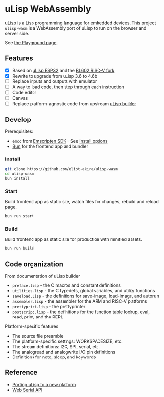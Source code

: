 # uLisp WebAssembly

[uLisp](http://www.ulisp.com) is a Lisp programming language for embedded devices. This project `ulisp-wasm` is a WebAssembly port of uLisp to run on the browser and server side.

See [the Playground page](https://eliot-akira.github.io/ulisp-wasm/).

## Features

- [x] Based on [uLisp ESP32](https://github.com/technoblogy/ulisp-esp) and the [BL602 RISC-V fork](https://github.com/lupyuen/ulisp-bl602)
- [x] Rewrite to upgrade from uLisp 3.6 to 4.6b
- [ ] Replace inputs and outputs with emulator
- [ ] A way to load code, then step through each instruction
- [ ] Code editor
- [ ] Canvas
- [ ] Replace platform-agnostic code from upstream [uLisp builder](https://github.com/technoblogy/ulisp-builder)

## Develop

Prerequisites:

- `emcc` from [Emscripten SDK](https://github.com/emscripten-core/emsdk) - See [install options](https://emscripten.org/docs/getting_started/downloads.html)
- [Bun](https://bun.sh/) for the frontend app and bundler

### Install

```sh
git clone https://github.com/eliot-akira/ulisp-wasm
cd ulisp-wasm
bun install
```

### Start

Build frontend app as static site, watch files for changes, rebuild and reload page.

```sh
bun run start
```

### Build

Build frontend app as static site for production with minified assets.

```sh
bun run build
```

## Code organization

From [documentation of uLisp builder](http://www.ulisp.com/show?3F07)

- `preface.lisp` - the C macros and constant definitions
- `utilities.lisp` - the C typedefs, global variables, and utility functions
- `saveload.lisp` - the definitions for save-image, load-image, and autorun
- `assembler.lisp` - the assembler for the ARM and RISC-V platforms
- `prettyprint.lisp` - the prettyprinter
- `postscript.lisp` - the definitions for the function table lookup, eval, read, print, and the REPL

Platform-specific features

- The source file preamble
- The platform-specific settings: WORKSPACESIZE, etc.
- The stream definitions: I2C, SPI, serial, etc.
- The analogread and analogwrite I/O pin definitions
- Definitions for note, sleep, and keywords

## Reference

- [Porting uLisp to a new platform](http://www.ulisp.com/show?2JZO)
- [Web Serial API](https://wicg.github.io/serial/)

